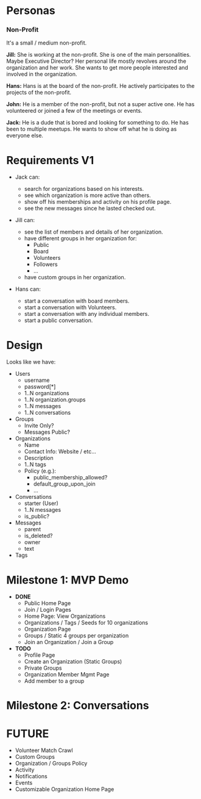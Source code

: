 # Personas

### Non-Profit

It's a small / medium non-profit.

**Jill:**
She is working at the non-profit. She is one of the main personalities. Maybe Executive Director? Her personal life mostly revolves around the organization and her work. She wants to get more people interested and involved in the organization.

**Hans:**
Hans is at the board of the non-profit. He actively participates to the projects of the non-profit.

**John:**
He is a member of the non-profit, but not a super active one. He has volunteered or joined a few of the meetings or events.

**Jack:**
He is a dude that is bored and looking for something to do. He has been to multiple meetups. He wants to show off what he is doing as everyone else.

# Requirements V1

* Jack can:
  * search for organizations based on his interests.
  * see which organization is more active than others.
  * show off his memberships and activity on his profile page.
  * see the new messages since he lasted checked out.

* Jill can:
  * see the list of members and details of her organization.
  * have different groups in her organization for:
    * Public
    * Board
    * Volunteers
    * Followers
    * ...
  * have custom groups in her organization.

* Hans can:
  * start a conversation with board members.
  * start a conversation with Volunteers.
  * start a conversation with any individual members.
  * start a public conversation.

# Design

Looks like we have:

* Users
  * username
  * password[*]
  * 1..N organizations
  * 1..N organization.groups
  * 1..N messages
  * 1..N conversations
* Groups
  * Invite Only?
  * Messages Public?
* Organizations
  * Name
  * Contact Info: Website / etc...
  * Description
  * 1..N tags
  * Policy (e.g.):
    * public_membership_allowed?
    * default_group_upon_join
    * ...
* Conversations
  * starter (User)
  * 1..N messages
  * is_public?
* Messages
  * parent
  * is_deleted?
  * owner
  * text
* Tags

# Milestone 1: MVP Demo

* **DONE**
  * Public Home Page
  * Join / Login Pages
  * Home Page: View Organizations
  * Organizations / Tags / Seeds for 10 organizations
  * Organization Page
  * Groups / Static 4 groups per organization
  * Join an Organization / Join a Group
* **TODO**
  * Profile Page
  * Create an Organization (Static Groups)
  * Private Groups
  * Organization Member Mgmt Page
  * Add member to a group

# Milestone 2: Conversations

# FUTURE

* Volunteer Match Crawl
* Custom Groups
* Organization / Groups Policy
* Activity
* Notifications
* Events
* Customizable Organization Home Page
